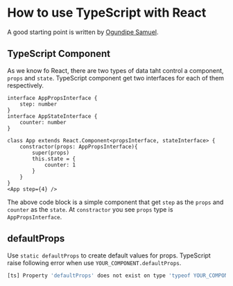 # How to use TypeScript with React

A good starting point is written by [Ogundipe Samuel](https://blog.logrocket.com/how-why-a-guide-to-using-typescript-with-react-fffb76c61614).

## TypeScript Component

As we know fo React, there are two types of data taht control a component, `props` and `state`. TypeScript component get two interfaces for each of them respectively. 

```tsx
interface AppPropsInterface {
    step: number
}
interface AppStateInterface {
    counter: number
}

class App extends React.Component<propsInterface, stateInterface> {
    constractor(props: AppPropsInterface){
        super(props)
        this.state = {
            counter: 1
        }
    }
}
<App step={4} />
```

The above code block is a simple component that get `step` as the `props` and `counter` as the `state`. At `constractor` you see `props` type is `AppPropsInterface`.

## defaultProps

Use `static defaultProps` to create default values for props. TypeScript raise following error when use `YOUR_COMPONENT.defaultProps`.

```bash
[ts] Property 'defaultProps' does not exist on type 'typeof YOUR_COMPONENT'
```
